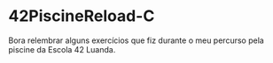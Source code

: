 # 42PiscineReload-C
Bora relembrar alguns exercícios que fiz durante o meu percurso pela piscine da Escola 42 Luanda.

